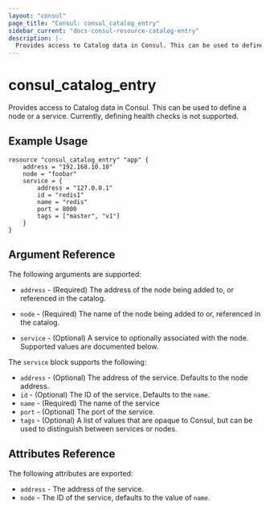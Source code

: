 ```yaml
---
layout: "consul"
page_title: "Consul: consul_catalog_entry"
sidebar_current: "docs-consul-resource-catalog-entry"
description: |-
  Provides access to Catalog data in Consul. This can be used to define a node or a service. Currently, defining health checks is not supported.
---
```


# consul\_catalog\_entry

Provides access to Catalog data in Consul. This can be used to define a
node or a service. Currently, defining health checks is not supported.

## Example Usage

```
resource "consul_catalog_entry" "app" {
    address = "192.168.10.10"
    node = "foobar"
    service = {
        address = "127.0.0.1"
        id = "redis1"
        name = "redis"
        port = 8000
        tags = ["master", "v1"]
    }
}
```

## Argument Reference

The following arguments are supported:

* `address` - (Required) The address of the node being added to,
  or referenced in the catalog.

* `node` - (Required) The name of the node being added to or,
  referenced in the catalog.

* `service` - (Optional) A service to optionally associated with
  the node. Supported values are documented below.

The `service` block supports the following:

* `address` - (Optional) The address of the service. Defaults to the
  node address.
* `id` - (Optional) The ID of the service. Defaults to the `name`.
* `name` - (Required) The name of the service
* `port` - (Optional) The port of the service.
* `tags` - (Optional) A list of values that are opaque to Consul,
  but can be used to distinguish between services or nodes.

## Attributes Reference

The following attributes are exported:

* `address` - The address of the service.
* `node` - The ID of the service, defaults to the value of `name`.
